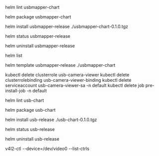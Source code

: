 


helm lint usbmapper-chart


helm package usbmapper-chart


helm install usbmapper-release ./usbmapper-chart-0.1.0.tgz


helm status usbmapper-release


helm uninstall usbmapper-release


helm list


helm template usbmapper-release ./usbmapper-chart


kubectl delete clusterrole usb-camera-viewer
kubectl delete clusterrolebinding usb-camera-viewer-binding
kubectl delete serviceaccount usb-camera-viewer-sa -n default
kubectl delete job pre-install-job -n default


helm lint usb-chart


helm package usb-chart


helm install usb-release ./usb-chart-0.1.0.tgz


helm status usb-release


helm uninstall usb-release


v4l2-ctl --device=/dev/video0 --list-ctrls